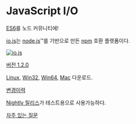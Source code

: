 # JavaScript I/O

[ES6](es6.html)를 노드 커뮤니티에!

[io.js](https://github.com/iojs/io.js)는 [node.js](https://nodejs.org/)&#8482;를 기반으로 만든 [npm](https://www.npmjs.org/) 호환 플렛폼이다.

[![io.js](../images/1.0.0.png)](https://iojs.org/dist/v1.2.0/)

[버전 1.2.0](https://iojs.org/dist/v1.2.0/)


[Linux](https://iojs.org/dist/v1.2.0/iojs-v1.2.0-linux-x64.tar.xz),
[Win32](https://iojs.org/dist/v1.2.0/iojs-v1.2.0-x86.msi), [Win64](https://iojs.org/dist/v1.2.0/iojs-v1.2.0-x64.msi),
[Mac](https://iojs.org/dist/v1.2.0/iojs-v1.2.0.pkg) 다운로드.


[변경이력](https://github.com/iojs/io.js/blob/v1.x/CHANGELOG.md)

[Nightly 릴리스](https://iojs.org/download/nightly/)가 테스트용으로 사용가능하다.

[자주 있는 질문](/faq.html)
